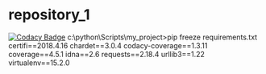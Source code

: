 # repository_1
[![Codacy Badge](https://api.codacy.com/project/badge/Grade/29db0757404d4c94bd76fa5e32f1af16)](https://www.codacy.com/app/belensuu23/repository_1?utm_source=github.com&amp;utm_medium=referral&amp;utm_content=belensuu23/repository_1&amp;utm_campaign=Badge_Grade)
c:\python\Scripts\my_project>pip freeze requirements.txt
certifi==2018.4.16
chardet==3.0.4
codacy-coverage==1.3.11
coverage==4.5.1
idna==2.6
requests==2.18.4
urllib3==1.22
virtualenv==15.2.0
